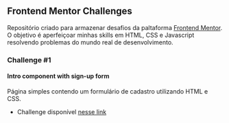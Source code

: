## Frontend Mentor Challenges

Repositório criado para armazenar desafios da paltaforma [Frontend Mentor](https://www.frontendmentor.io/). O objetivo é aperfeiçoar minhas skills em HTML, CSS e Javascript resolvendo problemas do mundo real de desenvolvimento.

### Challenge #1
#### Intro component with sign-up form

Página simples contendo um formulário de cadastro utilizando HTML e CSS.

- Challenge disponível [nesse link](https://www.frontendmentor.io/challenges/intro-component-with-signup-form-5cf91bd49edda32581d28fd1)
